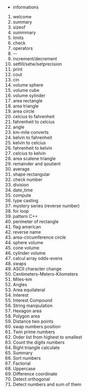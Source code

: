 * informations

1. welcome
2. summary
3. sizeof
4. summmary
5. limits
6. check
7. operators
8. --
9. increment/decrement
10. setfill/setw/setprecision
11. print
12. cout
13. cin
14. volume sphere
15. volume cube
16. volume sylinder
17. area rectangle
18. area triangle
19. area circle
20. celcius to fahrenheit
21. fahrenheit to celcius
22. angle 
23. km-mile converts
24. kelvin to fahrenheit
25. kelvin to celcius
26. fahrenheit to kelvin  
27. celcius to kelvin  
28. area scalene triangle
29. remainder and qoutient
30. average 
31. shape rectangular
32. check number
33. division
34. date_time
35. compute
36. type casting
37. mystery series (reverse number)
38. for loop
39. pattern C++
40. perimeter of rectangle
41. flag american
42. reverse name 
43. area-circumference circle
44. sphere volume
45. cone volume
46. cylinder volume
47. calcul array odds-evens
48. swaps
49. ASCII character change
50. Centimeters-Meters-Kilometers 
51. Miles-km
52. Angles
53. Area equilateral
54. Interest
55. Interest Compound
56. String manipulation
57. Hexagon area
58. Polygon area
59. Distance two points 
61. swap numbers position
62. Twin prime numbers 
63. Order list from highest to smallest 
64. Count the digits numbers
65. Right triangle calculate 
66. Summary
68. Sort numbers
69. Factorial 
70. Uppercase 
74. Difference coordinate
77. Detect orthogonal
78. Detect numbers and sum of them 